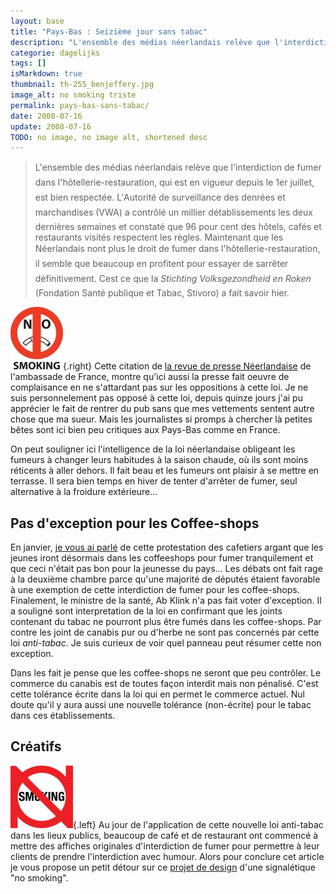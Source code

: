 ```yaml
---
layout: base
title: "Pays-Bas : Seizième jour sans tabac"
description: "L'ensemble des médias néerlandais relève que l'interdiction de fumer dans l'hôtellerie-restauration, qui est en vigueur depuis le 1er juillet, st bien respectée… Pour l'instant."
categorie: dagelijks
tags: []
isMarkdown: true
thumbnail: th-255_benjeffery.jpg
image_alt: no smoking triste
permalink: pays-bas-sans-tabac/
date: 2008-07-16
update: 2008-07-16
TODO: no image, no image alt, shortened desc
---
```

<!-- source http://www.eatock.com/files/gimgs/th-255_benjeffery.jpg -->




> L'ensemble des médias néerlandais relève que l'interdiction de fumer dans l'hôtellerie-restauration, qui est en vigueur depuis le 1er juillet, est bien respectée. L'Autorité de surveillance des denrées et marchandises (VWA) a contrôlé un millier détablissements les deux dernières semaines et constaté que 96 pour cent des hôtels, cafés et restaurants visités respectent les règles.
> Maintenant que les Néerlandais nont plus le droit de fumer dans l'hôtellerie-restauration, il semble que beaucoup en profitent pour essayer de sarrêter définitivement. Cest ce que la *Stichting Volksgezondheid en Roken* (Fondation Santé publique et Tabac, Stivoro) a fait savoir hier.

![no smoking triste](th-255_benjeffery.jpg){.right} Cette citation de [la revue de presse Néerlandaise](http://www.ambafrance.nl/spip.php?article9871) de l'ambassade de France, montre qu'ici aussi la presse fait oeuvre de complaisance en ne s'attardant pas sur les oppositions à cette loi. Je ne suis personnelement pas opposé à cette loi, depuis quinze jours j'ai pu apprécier le fait de rentrer du pub sans que mes vettements sentent autre chose que ma sueur. Mais les journalistes si promps à chercher là petites bêtes sont ici bien peu critiques aux Pays-Bas comme en France.

On peut souligner ici l'intelligence de la loi néerlandaise obligeant les fumeurs à changer leurs habitudes à la saison chaude, où ils sont moins réticents à aller dehors. Il fait beau et les fumeurs ont plaisir à se mettre en terrasse. Il sera bien temps en hiver de tenter d'arrêter de fumer, seul alternative à la froidure extérieure...

## Pas d'exception pour les Coffee-shops

En janvier, [je vous ai parlé](/deux-nouvelles-annees) de cette protestation des cafetiers argant que les jeunes iront désormais dans les coffeeshops pour fumer tranquilement et que ceci n'était pas bon pour la jeunesse du pays... Les débats ont fait rage à la deuxième chambre parce qu'une majorité de députés étaient favorable à une exemption de cette interdiction de fumer pour les coffee-shops. Finalement, le ministre de la santé, Ab Klink n'a pas fait voter d'exception. Il a souligné sont interpretation de la loi en confirmant que les joints contenant du tabac ne pourront plus être fumés dans les coffee-shops. Par contre les joint de canabis pur ou d'herbe ne sont pas concernés par cette loi *anti-tabac*. Je suis curieux de voir quel panneau peut résumer cette non exception.

Dans les fait je pense que les coffee-shops ne seront que peu contrôler. Le commerce du canabis est de toutes façon interdit mais non pénalisé. C'est cette tolérance écrite dans la loi qui en permet le commerce actuel. Nul doute qu'il y aura aussi une nouvelle tolérance (non-écrite) pour le tabac dans ces établissements.

## Créatifs

![NON smoking](th-255_damiensafie.jpg){.left} Au jour de l'application de cette nouvelle loi anti-tabac dans les lieux publics, beaucoup de café et de restaurant ont commencé à mettre des affiches originales d'interdiction de fumer pour permettre à leur clients de prendre l'interdiction avec humour. Alors pour conclure cet article je vous propose un petit détour sur ce [projet de design](http://www.eatock.com/project/no-smoking-sign-request) d'une signalétique "no smoking".

<!-- post notes:
http://www.ambafrance.nl/spip.php?article8332
--->
